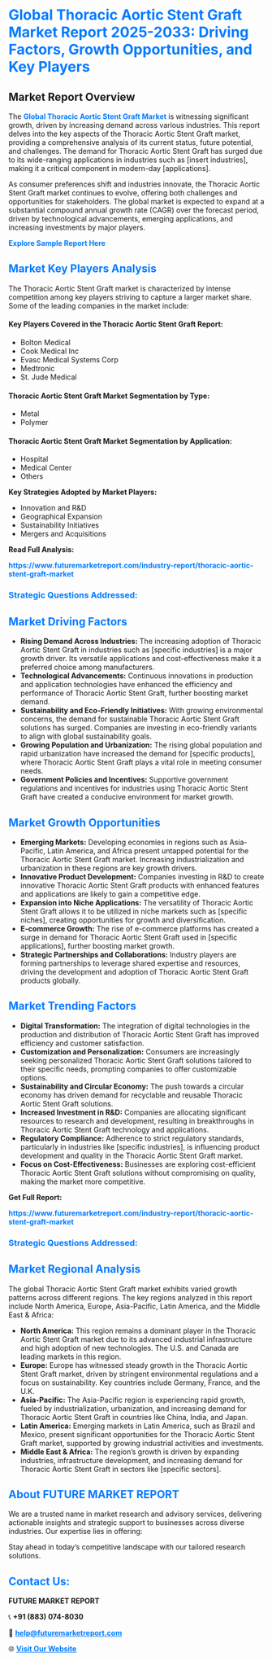 <h1 style="color: #007BFF;">Global Thoracic Aortic Stent Graft Market Report 2025-2033: Driving Factors, Growth Opportunities, and Key Players</h1>

<section id="overview">
<h2>Market Report Overview</h2>
<p>The <a href="https://www.futuremarketreport.com/industry-report/thoracic-aortic-stent-graft-market" style="color: #007BFF; text-decoration: none;"><strong>Global Thoracic Aortic Stent Graft Market</strong></a> is witnessing significant growth, driven by increasing demand across various industries. This report delves into the key aspects of the Thoracic Aortic Stent Graft market, providing a comprehensive analysis of its current status, future potential, and challenges. The demand for Thoracic Aortic Stent Graft has surged due to its wide-ranging applications in industries such as [insert industries], making it a critical component in modern-day [applications].</p>
<p>As consumer preferences shift and industries innovate, the Thoracic Aortic Stent Graft market continues to evolve, offering both challenges and opportunities for stakeholders. The global market is expected to expand at a substantial compound annual growth rate (CAGR) over the forecast period, driven by technological advancements, emerging applications, and increasing investments by major players.</p>
</section>

<section id="overview">
<p><a href="https://www.futuremarketreport.com/request-sample/reportId=83977" style="color: #007BFF; text-decoration: none;"><strong>Explore Sample Report Here</strong></a></p>
</section>

<section id="key-players">
<h2 style="color: #007BFF;">Market Key Players Analysis</h2>
<p>The Thoracic Aortic Stent Graft market is characterized by intense competition among key players striving to capture a larger market share. Some of the leading companies in the market include:</p>
<h4>Key Players Covered in the Thoracic Aortic Stent Graft Report:</h4>
<ul><li>Bolton Medical</li><li>Cook Medical Inc</li><li>Evasc Medical Systems Corp</li><li>Medtronic</li><li>St. Jude Medical</li></ul>
<h4>Thoracic Aortic Stent Graft Market Segmentation by Type:</h4>
<ul><li>Metal</li><li>Polymer</li></ul>

<h4>Thoracic Aortic Stent Graft Market Segmentation by Application:</h4>
<ul><li>Hospital</li><li>Medical Center</li><li>Others</li></ul>
<p><strong>Key Strategies Adopted by Market Players:</strong></p>
<ul>
<li>Innovation and R&D</li>
<li>Geographical Expansion</li>
<li>Sustainability Initiatives</li>
<li>Mergers and Acquisitions</li>
</ul>
</section>

<section>
<p><strong>Read Full Analysis: </strong></p><a href="https://www.futuremarketreport.com/industry-report/thoracic-aortic-stent-graft-market" style="color: #007BFF; text-decoration: none;"><strong>https://www.futuremarketreport.com/industry-report/thoracic-aortic-stent-graft-market</strong></a>
<h3 style="color: #007BFF;">Strategic Questions Addressed:</h3>
</section>

<section id="driving-factors">
<h2 style="color: #007BFF;">Market Driving Factors</h2>
<ul>
<li><strong>Rising Demand Across Industries:</strong> The increasing adoption of Thoracic Aortic Stent Graft in industries such as [specific industries] is a major growth driver. Its versatile applications and cost-effectiveness make it a preferred choice among manufacturers.</li>
<li><strong>Technological Advancements:</strong> Continuous innovations in production and application technologies have enhanced the efficiency and performance of Thoracic Aortic Stent Graft, further boosting market demand.</li>
<li><strong>Sustainability and Eco-Friendly Initiatives:</strong> With growing environmental concerns, the demand for sustainable Thoracic Aortic Stent Graft solutions has surged. Companies are investing in eco-friendly variants to align with global sustainability goals.</li>
<li><strong>Growing Population and Urbanization:</strong> The rising global population and rapid urbanization have increased the demand for [specific products], where Thoracic Aortic Stent Graft plays a vital role in meeting consumer needs.</li>
<li><strong>Government Policies and Incentives:</strong> Supportive government regulations and incentives for industries using Thoracic Aortic Stent Graft have created a conducive environment for market growth.</li>
</ul>
</section>

<section id="growth-opportunities">
<h2 style="color: #007BFF;">Market Growth Opportunities</h2>
<ul>
<li><strong>Emerging Markets:</strong> Developing economies in regions such as Asia-Pacific, Latin America, and Africa present untapped potential for the Thoracic Aortic Stent Graft market. Increasing industrialization and urbanization in these regions are key growth drivers.</li>
<li><strong>Innovative Product Development:</strong> Companies investing in R&D to create innovative Thoracic Aortic Stent Graft products with enhanced features and applications are likely to gain a competitive edge.</li>
<li><strong>Expansion into Niche Applications:</strong> The versatility of Thoracic Aortic Stent Graft allows it to be utilized in niche markets such as [specific niches], creating opportunities for growth and diversification.</li>
<li><strong>E-commerce Growth:</strong> The rise of e-commerce platforms has created a surge in demand for Thoracic Aortic Stent Graft used in [specific applications], further boosting market growth.</li>
<li><strong>Strategic Partnerships and Collaborations:</strong> Industry players are forming partnerships to leverage shared expertise and resources, driving the development and adoption of Thoracic Aortic Stent Graft products globally.</li>
</ul>
</section>

<section id="trending-factors">
<h2 style="color: #007BFF;">Market Trending Factors</h2>
<ul>
<li><strong>Digital Transformation:</strong> The integration of digital technologies in the production and distribution of Thoracic Aortic Stent Graft has improved efficiency and customer satisfaction.</li>
<li><strong>Customization and Personalization:</strong> Consumers are increasingly seeking personalized Thoracic Aortic Stent Graft solutions tailored to their specific needs, prompting companies to offer customizable options.</li>
<li><strong>Sustainability and Circular Economy:</strong> The push towards a circular economy has driven demand for recyclable and reusable Thoracic Aortic Stent Graft solutions.</li>
<li><strong>Increased Investment in R&D:</strong> Companies are allocating significant resources to research and development, resulting in breakthroughs in Thoracic Aortic Stent Graft technology and applications.</li>
<li><strong>Regulatory Compliance:</strong> Adherence to strict regulatory standards, particularly in industries like [specific industries], is influencing product development and quality in the Thoracic Aortic Stent Graft market.</li>
<li><strong>Focus on Cost-Effectiveness:</strong> Businesses are exploring cost-efficient Thoracic Aortic Stent Graft solutions without compromising on quality, making the market more competitive.</li>
</ul>
</section>

<section>
<p><strong>Get Full Report: </strong></p><a href="https://www.futuremarketreport.com/industry-report/thoracic-aortic-stent-graft-market" style="color: #007BFF; text-decoration: none;"><strong>https://www.futuremarketreport.com/industry-report/thoracic-aortic-stent-graft-market</strong></a>
<h3 style="color: #007BFF;">Strategic Questions Addressed:</h3>
</section>


<section id="regional-analysis">
<h2 style="color: #007BFF;">Market Regional Analysis</h2>
<p>The global Thoracic Aortic Stent Graft market exhibits varied growth patterns across different regions. The key regions analyzed in this report include North America, Europe, Asia-Pacific, Latin America, and the Middle East & Africa:</p>
<ul>
<li><strong>North America:</strong> This region remains a dominant player in the Thoracic Aortic Stent Graft market due to its advanced industrial infrastructure and high adoption of new technologies. The U.S. and Canada are leading markets in this region.</li>
<li><strong>Europe:</strong> Europe has witnessed steady growth in the Thoracic Aortic Stent Graft market, driven by stringent environmental regulations and a focus on sustainability. Key countries include Germany, France, and the U.K.</li>
<li><strong>Asia-Pacific:</strong> The Asia-Pacific region is experiencing rapid growth, fueled by industrialization, urbanization, and increasing demand for Thoracic Aortic Stent Graft in countries like China, India, and Japan.</li>
<li><strong>Latin America:</strong> Emerging markets in Latin America, such as Brazil and Mexico, present significant opportunities for the Thoracic Aortic Stent Graft market, supported by growing industrial activities and investments.</li>
<li><strong>Middle East & Africa:</strong> The region’s growth is driven by expanding industries, infrastructure development, and increasing demand for Thoracic Aortic Stent Graft in sectors like [specific sectors].</li>
</ul>
</section>

<footer>
<h2 style="color: #007BFF;">About FUTURE MARKET REPORT</h2>
<p>We are a trusted name in market research and advisory services, delivering actionable insights and strategic support to businesses across diverse industries. Our expertise lies in offering:</p>

<p>Stay ahead in today’s competitive landscape with our tailored research solutions.</p>

<h2 style="color: #007BFF;">Contact Us:</h2>
<p><strong>FUTURE MARKET REPORT</strong></p>
<p>📞 <strong>+91 (883) 074-8030</strong></p>
<p>📧 <strong><a href="mailto:help@futuremarketreport.com" style="color: #007BFF;">help@futuremarketreport.com</a></strong></p>
<p>🌐 <strong><a href="https://www.futuremarketreport.com/" style="color: #007BFF;">Visit Our Website</a></strong></p>
</footer>